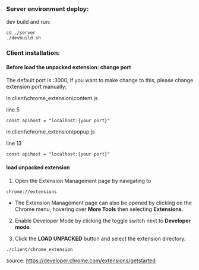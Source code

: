 ### Server environment deploy:

dev build and run:

```shell
cd ./server
./devbuild.sh
```

### Client installation:

#### Before load the unpacked extension: change port

The default port is :3000, if you want to make change to this, please change extension port manually:

in client\chrome_extension\content.js

line 5

```
const apihost = "localhost:{your port}"
```

in client\chrome_extension\popup.js

line 13

```
const apihost = "localhost:{your port}"
```

#### load unpacked extension

1. Open the Extension Management page by navigating to

```
chrome://extensions
```

- The Extension Management page can also be opened by clicking on the Chrome menu, hovering over **More Tools** then selecting **Extensions**.

2. Enable Developer Mode by clicking the toggle switch next to **Developer mode**.

3. Click the **LOAD UNPACKED** button and select the extension directory.

```
./client/chrome_extension
```

source: https://developer.chrome.com/extensions/getstarted
